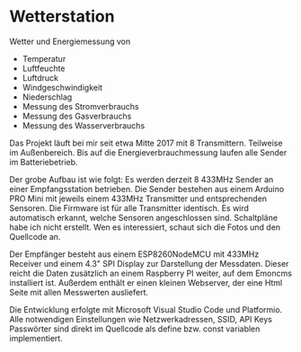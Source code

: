 # Wetterstation
Wetter und Energiemessung von
- Temperatur
- Luftfeuchte
- Luftdruck
- Windgeschwindigkeit
- Niederschlag
- Messung des Stromverbrauchs
- Messung des Gasverbrauchs
- Messung des Wasserverbrauchs

Das Projekt läuft bei mir seit etwa Mitte 2017 mit 8 Transmittern. Teilweise im Außenbereich.
Bis auf die Energieverbrauchmessung laufen alle Sender im Batteriebetrieb. 

Der grobe Aufbau ist wie folgt:
Es werden derzeit 8 433MHz Sender an einer Empfangsstation betrieben.
Die Sender bestehen aus einem Arduino PRO Mini mit jeweils einem 433MHz Transmitter und entsprechenden Sensoren.
Die Firmware ist für alle Transmitter identisch. Es wird automatisch erkannt, welche Sensoren angeschlossen sind.
Schaltpläne habe ich nicht erstellt. Wen es interessiert, schaut sich die Fotos und den Quellcode an.

Der Empfänger besteht aus einem ESP8260NodeMCU mit 433MHz Receiver und einem 4.3" SPI Display zur Darstellung der Messdaten.
Dieser reicht die Daten zusätzlich an einem Raspberry PI weiter, auf dem Emoncms installiert ist.
Außerdem enthält er einen kleinen Webserver, der eine Html Seite mit allen Messwerten ausliefert.

Die Entwicklung erfolgte mit Microsoft Visual Studio Code und Platformio.
Alle notwendigen Einstellungen wie Netzwerkadressen, SSID, API Keys Passwörter sind direkt im Quellcode
als define bzw. const variablen implementiert.

